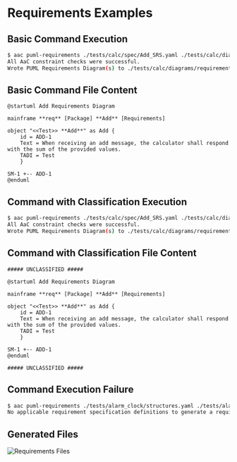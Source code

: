 # Requirements Examples

## Basic Command Execution

```bash
$ aac puml-requirements ./tests/calc/spec/Add_SRS.yaml ./tests/calc/diagrams/requirements --classification unclassified
All AaC constraint checks were successful.
Wrote PUML Requirements Diagram(s) to ./tests/calc/diagrams/requirements.
```

## Basic Command File Content

```
@startuml Add Requirements Diagram

mainframe **req** [Package] **Add** [Requirements]

object "<<Test>> **Add**" as Add {
    id = ADD-1
    Text = When receiving an add message, the calculator shall respond with the sum of the provided values.
    TADI = Test
    }

SM-1 +-- ADD-1
@enduml
```



## Command with Classification Execution

```bash
$ aac puml-requirements ./tests/calc/spec/Add_SRS.yaml ./tests/calc/diagrams/requirements --classification unclassified
All AaC constraint checks were successful.
Wrote PUML Requirements Diagram(s) to ./tests/calc/diagrams/requirements.
```

## Command with Classification File Content

```
##### UNCLASSIFIED #####

@startuml Add Requirements Diagram

mainframe **req** [Package] **Add** [Requirements]

object "<<Test>> **Add**" as Add {
    id = ADD-1
    Text = When receiving an add message, the calculator shall respond with the sum of the provided values.
    TADI = Test
    }

SM-1 +-- ADD-1
@enduml

##### UNCLASSIFIED #####
```

## Command Execution Failure

```bash
$ aac puml-requirements ./tests/alarm_clock/structures.yaml ./tests/alarm_clock/diagrams/requirements
No applicable requirement specification definitions to generate a requirements diagram.
```

## Generated Files

![Requirements Files](../images/requirement_files.png)
